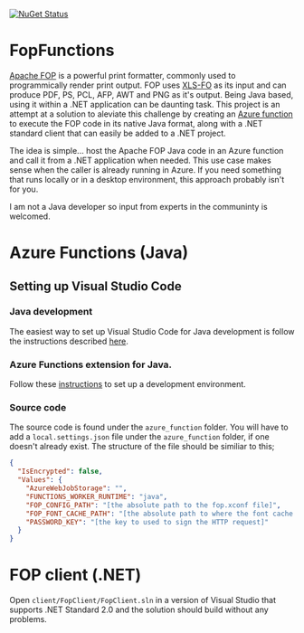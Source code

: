 [![NuGet Status](http://img.shields.io/nuget/v/Flexerant.FopClient.svg?style=flat-square)](https://www.nuget.org/packages/Flexerant.FopClient/)

# FopFunctions

[Apache FOP](https://xmlgraphics.apache.org/fop/) is a powerful print formatter, commonly used to programmically render print output. FOP uses [XLS-FO](https://www.w3.org/TR/xsl11/) as its input and can produce PDF, PS, PCL, AFP, AWT and PNG as it's output. Being Java based, using it within a .NET application can be daunting task. This project is an attempt at a solution to aleviate this challenge by creating an [Azure function](https://azure.microsoft.com/en-us/services/functions/) to execute the FOP code in its native Java format, along with a .NET standard client that can easily be added to a .NET project.

The idea is simple... host the Apache FOP Java code in an Azure function and call it from a .NET application when needed. This use case makes sense when the caller is already running in Azure. If you need something that runs locally or in a desktop environment, this approach probably isn't for you.

I am not a Java developer so input from experts in the communinty is welcomed.

# Azure Functions (Java)

## Setting up Visual Studio Code

### Java development

The easiest way to set up Visual Studio Code for Java development is follow the instructions described [here](https://code.visualstudio.com/docs/java/java-tutorial).

### Azure Functions extension for Java.

Follow these [instructions](https://code.visualstudio.com/docs/java/java-azurefunctions) to set up a development environment.

### Source code

The source code is found under the `azure_function` folder. You will have to add a `local.settings.json` file under the `azure_function` folder, if one doesn't already exist. The structure of the file should be similiar to this;

```json
{
  "IsEncrypted": false,
  "Values": {
    "AzureWebJobStorage": "",
    "FUNCTIONS_WORKER_RUNTIME": "java",
    "FOP_CONFIG_PATH": "[the absolute path to the fop.xconf file]",
    "FOP_FONT_CACHE_PATH": "[the absolute path to where the font cache file will be created]",
    "PASSWORD_KEY": "[the key to used to sign the HTTP request]"
  }
}
```

# FOP client (.NET)

Open `client/FopClient/FopClient.sln` in a version of Visual Studio that supports .NET Standard 2.0 and the solution should build without any problems.
